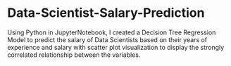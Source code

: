 # Data-Scientist-Salary-Prediction
Using Python in JupyterNotebook, I created a Decision Tree Regression Model to predict the salary of Data Scientists based on their years of experience and salary with scatter plot visualization to display the strongly correlated relationship between the variables.
